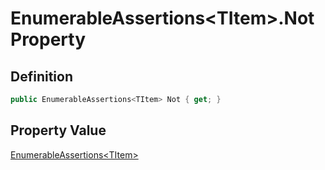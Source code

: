 # EnumerableAssertions&lt;TItem&gt;.Not Property
## Definition

```c#
public EnumerableAssertions<TItem> Not { get; }
```

## Property Value

[EnumerableAssertions&lt;TItem&gt;](MrKWatkins.Assertions.EnumerableAssertions-1.md)
